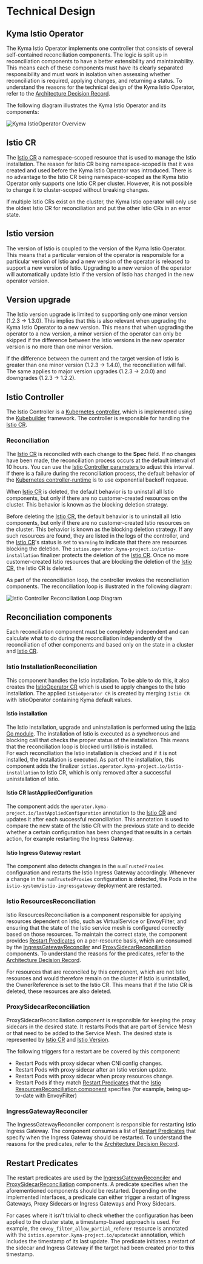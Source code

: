 # Technical Design

## Kyma Istio Operator

The Kyma Istio Operator implements one controller that consists of several self-contained reconciliation components. The logic is split up in reconciliation components to 
have a better extensibility and maintainability. This means each of these components must have its clearly separated responsibility and must work in isolation when assessing whether reconciliation is required, applying changes, and returning a status.
To understand the reasons for the technical design of the Kyma Istio Operator, refer to the [Architecture Decision Record](https://github.com/kyma-project/istio/issues/135).

The following diagram illustrates the Kyma Istio Operator and its components:

![Kyma IstioOperator Overview](../assets/istio-operator-overview.svg)

## Istio CR

The [Istio CR](../user/03-technical-reference/istio-custom-resource/01-30-istio-custom-resource.md) a namespace-scoped resource that is used to manage the Istio installation. The reason for Istio CR being namespace-scoped is that it was created and used before the Kyma Istio Operator was introduced.
There is no advantage to the Istio CR being namespace-scoped as the Kyma Istio Operator only supports one Istio CR per cluster. However, it is not possible to change it to cluster-scoped without breaking changes.

If multiple Istio CRs exist on the cluster, the Kyma Istio operator will only use the oldest Istio CR for reconciliation and put the other Istio CRs in an error state.

## Istio version

The version of Istio is coupled to the version of the Kyma Istio Operator. This means that a particular version of the operator is responsible for a particular version of Istio and a new version of the operator is released to support a new version of Istio.
Upgrading to a new version of the operator will automatically update Istio if the version of Istio has changed in the new operator version.

## Version upgrade

The Istio version upgrade is limited to supporting only one minor version (1.2.3 -> 1.3.0). This implies that this is also relevant when upgrading the Kyma Istio Operator to a new version.
This means that when upgrading the operator to a new version, a minor version of the operator can only be skipped if the difference between the Istio versions in the new operator version is no more than one minor version.

If the difference between the current and the target version of Istio is greater than one minor version (1.2.3 -> 1.4.0), the reconciliation will fail.
The same applies to major version upgrades (1.2.3 -> 2.0.0) and downgrades (1.2.3 -> 1.2.2).

## Istio Controller

The Istio Controller is a [Kubernetes controller](https://kubernetes.io/docs/concepts/architecture/controller/), which is implemented using the [Kubebuilder](https://book.kubebuilder.io/) framework.
The controller is responsible for handling the [Istio CR](../user/03-technical-reference/istio-custom-resource/01-30-istio-custom-resource.md).

### Reconciliation
The [Istio CR](../user/03-technical-reference/istio-custom-resource/01-30-istio-custom-resource.md) is reconciled with each change to the **Spec** field. If no changes have been made, the reconciliation process occurs at the default interval of 10 hours.
You can use the [Istio Controller parameters ](../user/03-technical-reference/configuration-parameters/01-10-istio-controller-parameters.md) to adjust this interval.
If there is a failure during the reconciliation process, the default behavior of the [Kubernetes controller-runtime](https://pkg.go.dev/sigs.k8s.io/controller-runtime) is to use exponential backoff requeue.

When [Istio CR](../user/03-technical-reference/istio-custom-resource/01-30-istio-custom-resource.md) is deleted, the default behavior is to uninstall all Istio components, but only if there are no customer-created resources on the cluster. This behavior is known as the blocking deletion strategy.

Before deleting the [Istio CR](../user/03-technical-reference/istio-custom-resource/01-30-istio-custom-resource.md), the default behavior is to uninstall all Istio components, but only if there are no customer-created Istio resources on the cluster. This behavior is known as the blocking deletion strategy. If any such resources are found, they are listed in the logs of the controller, and the [Istio CR](../user/03-technical-reference/istio-custom-resource/01-30-istio-custom-resource.md)'s status is set to `Warning` to indicate that there are resources blocking the deletion.
The `istios.operator.kyma-project.io/istio-installation` finalizer protects the deletion of the [Istio CR](../user/03-technical-reference/istio-custom-resource/01-30-istio-custom-resource.md). Once no more customer-created Istio resources that are blocking the deletion of the [Istio CR](../user/03-technical-reference/istio-custom-resource/01-30-istio-custom-resource.md), the Istio CR is deleted.

As part of the reconciliation loop, the controller invokes the reconciliation components.
The reconciliation loop is illustrated in the following diagram:

![Istio Controller Reconciliation Loop Diagram](../assets/istio-controller-reconciliation-loop.svg)

## Reconciliation components

Each reconciliation component must be completely independent and can calculate what to do during the reconciliation independently of the reconciliation of other components and based only on the state in a cluster and [Istio CR](../user/03-technical-reference/istio-custom-resource/01-30-istio-custom-resource.md).

### Istio InstallationReconciliation

This component handles the Istio installation. To be able to do this, it also creates the [IstioOperator CR](https://istio.io/latest/docs/reference/config/istio.operator.v1alpha1/) which is used to apply changes to the Istio installation. 
The applied `IstioOperator CR` is created by merging `Istio CR` with IstioOperator containing Kyma default values.

#### Istio installation

The Istio installation, upgrade and uninstallation is performed using the [Istio Go module](https://github.com/istio/istio).
The installation of Istio is executed as a synchronous and blocking call that checks the proper status of the installation. This means that the reconciliation loop is blocked until Istio is installed.  
For each reconciliation the Istio installation is checked and if it is not installed, the installation is executed.
As part of the installation, this component adds the finalizer `istios.operator.kyma-project.io/istio-installation` to Istio CR, which is only removed after a successful uninstallation of Istio.

#### Istio CR lastAppliedConfiguration
The component adds the `operator.kyma-project.io/lastAppliedConfiguration` annotation to the [Istio CR](../user/03-technical-reference/istio-custom-resource/01-30-istio-custom-resource.md) and
updates it after each successful reconciliation. This annotation is used to compare the new state of the Istio CR with the previous state 
and to decide whether a certain configuration has been changed that results in a certain action, for example restarting the Ingress Gateway.

#### Istio Ingress Gateway restart
The component also detects changes in the `numTrustedProxies` configuration and restarts the Istio Ingress Gateway accordingly. 
Whenever a change in the `numTrustedProxies` configuration is detected, the Pods in the `istio-system/istio-ingressgateway` deployment are restarted.

### Istio ResourcesReconciliation

Istio ResourcesReconciliation is a component responsible for applying resources dependent on Istio, such as VirtualService or EnvoyFilter, and ensuring that the state of the Istio service mesh is configured correctly based on those resources.
To maintain the correct state, the component provides [Restart Predicates](#restart-predicates) on a per-resource basis, which are consumed by the [IngressGatewayReconciler](#ingressgatewayreconciler) and [ProxySidecarReconciliation](#proxysidecarreconciliation) components.
To understand the reasons for the predicates, refer to the [Architecture Decision Record](https://github.com/kyma-project/istio/issues/278).

For resources that are reconciled by this component, which are not Istio resources and would therefore remain on the cluster if Istio is uninstalled, the OwnerReference is set to the Istio CR. 
This means that if the Istio CR is deleted, these resources are also deleted.

### ProxySidecarReconciliation

ProxySidecarReconciliation component is responsible for keeping the proxy sidecars in the desired state. It restarts Pods that are part of Service Mesh or
that need to be added to the Service Mesh.
The desired state is represented by [Istio CR](../user/03-technical-reference/istio-custom-resource/01-30-istio-custom-resource.md) and [Istio Version](#istio-version).

The following triggers for a restart are be covered by this component:

- Restart Pods with proxy sidecar when CNI config changes.
- Restart Pods with proxy sidecar after an Istio version update.
- Restart Pods with proxy sidecar when proxy resources change.
- Restart Pods if they match [Restart Predicates](#restart-predicates) that the [Istio ResourcesReconciliation component](#istio-resourcesreconciliation) specifies (for example, being up-to-date with EnvoyFilter)

### IngressGatewayReconciler

The IngressGatewayReconciler component is responsible for restarting Istio Ingress Gateway. The component consumes a list of [Restart Predicates](#restart-predicates) that specify when the Ingress Gateway should be restarted.
To understand the reasons for the predicates, refer to the [Architecture Decision Record](https://github.com/kyma-project/istio/issues/278).

## Restart Predicates

The restart predicates are used by the [IngressGatewayReconciler](#ingressgatewayreconciler) and [ProxySidecarReconciliation](#proxysidecarreconciliation) components.
A predicate specifies when the aforementioned components should be restarted. Depending on the implemented interfaces, a predicate can either trigger a restart of Ingress Gateways, Proxy Sidecars or Ingress Gateways and Proxy Sidecars.

For cases where it isn't trivial to check whether the configuration has been applied to the cluster state, a timestamp-based approach is used. For example, the `envoy_filter_allow_partial_referer` resource is annotated with the `istios.operator.kyma-project.io/updatedAt` annotation, which includes the timestamp of its last update.
The predicate initiates a restart of the sidecar and Ingress Gateway if the target had been created prior to this timestamp.
